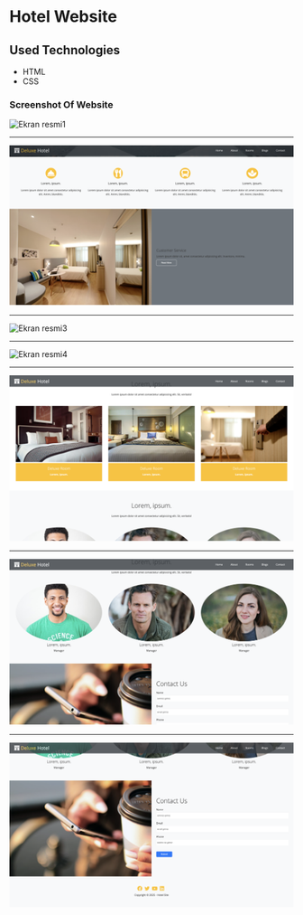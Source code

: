 # Hotel Website 
## Used Technologies 
* HTML 
* CSS 
### Screenshot Of Website 
![Ekran resmi1](https://github.com/CavdarEsra/Hotel-Site/blob/main/Hotel1.png)

------------------------------------------------------------------------------

![Ekran resmi2](https://github.com/CavdarEsra/Hotel-Site/blob/main/Hotel2.png)

------------------------------------------------------------------------------

![Ekran resmi3](https://github.com/CavdarEsra/Hotel-Site/blob/main/Hotel3.png)

------------------------------------------------------------------------------

![Ekran resmi4](https://github.com/CavdarEsra/Hotel-Site/blob/main/Hotel4.png)

------------------------------------------------------------------------------

![Ekran resmi5](https://github.com/CavdarEsra/Hotel-Site/blob/main/Hotel5.png)

------------------------------------------------------------------------------

![Ekran resmi6](https://github.com/CavdarEsra/Hotel-Site/blob/main/Hotel6.png)

------------------------------------------------------------------------------

![Ekran resmi7](https://github.com/CavdarEsra/Hotel-Site/blob/main/Hotel7.png)
